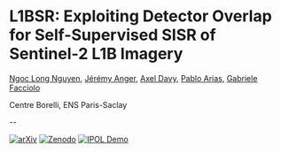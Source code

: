 # L1BSR: Exploiting Detector Overlap for Self-Supervised SISR of Sentinel-2 L1B Imagery

[Ngoc Long Nguyen](https://ngoclongct.github.io/), [Jérémy Anger](https://github.com/kidanger/), [Axel Davy](http://dev.ipol.im/~adavy/), [Pablo Arias](http://dev.ipol.im/~pariasm/), [Gabriele Facciolo](http://gfacciol.github.io/)

Centre Borelli, ENS Paris-Saclay

--

[![arXiv](https://img.shields.io/badge/arXiv-Paper-<COLOR>.svg)](https://arxiv.org/pdf/2304.06871.pdf)
[![Zenodo](https://img.shields.io/badge/L1BSR-Zenodo-9cf)](https://zenodo.org/record/7826696)
[![IPOL Demo](https://www.ipol.im/meta/media/logo/IPOL-logo.svg)](https://ipolcore.ipol.im/demo/clientApp/demo.html?id=77777000471)
